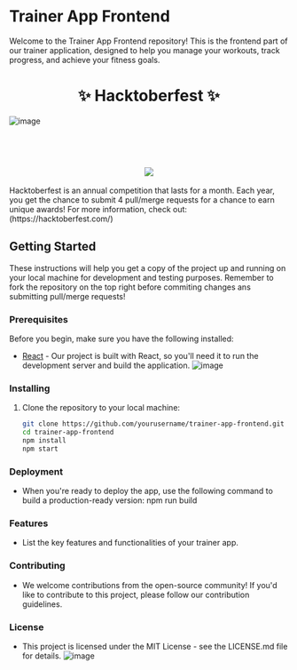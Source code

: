 # Trainer App Frontend

Welcome to the Trainer App Frontend repository! This is the frontend part of our trainer application, designed to help you manage your workouts, track progress, and achieve your fitness goals.

<h1 style="display:flex;justify-content:center;color:">✨ Hacktoberfest ✨</h1>

![image](https://github.com/0silverback0/TrainerAppFrontend/assets/146117946/47905f4c-ada6-4de8-9821-63090ca177c8)
<h1 style="display:flex;justify-content:center;color:"></h1> 
<br>
<div align="center">
  <img src="https://hacktoberfest.com/_next/static/media/logo-hacktoberfest--logomark.b91c17d2.svg" />
  <br>
</div>
<br>
Hacktoberfest is an annual competition that lasts for a month. Each year, you get the chance to submit 4 pull/merge requests for a chance to earn unique awards! For more information, check out:
(https://hacktoberfest.com/) 

## Getting Started

These instructions will help you get a copy of the project up and running on your local machine for development and testing purposes.
Remember to fork the repository on the top right before commiting changes ans submitting pull/merge requests!

### Prerequisites

Before you begin, make sure you have the following installed:

- [React](https://reactjs.org/) - Our project is built with React, so you'll need it to run the development server and build the application.
 ![image](https://github.com/0silverback0/TrainerAppFrontend/assets/146117946/84adff0a-3ba1-42a5-99f9-0e353230d519)


### Installing

1. Clone the repository to your local machine:

   ```bash
   git clone https://github.com/yourusername/trainer-app-frontend.git
   cd trainer-app-frontend
   npm install
   npm start
   ```
### Deployment

- When you're ready to deploy the app, use the following command to build a production-ready version:
  npm run build

### Features

- List the key features and functionalities of your trainer app.

### Contributing

- We welcome contributions from the open-source community! If you'd like to contribute to this project, please follow our contribution guidelines.
### License

- This project is licensed under the MIT License - see the LICENSE.md file for details.
  ![image](https://github.com/0silverback0/TrainerAppFrontend/assets/146117946/70b96663-a249-4741-9f51-e782682b81ef)
